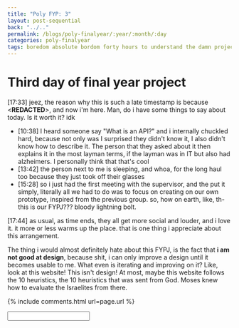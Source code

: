 ```yaml
---
title: "Poly FYP: 3"
layout: post-sequential
back: "../.."
permalink: /blogs/poly-finalyear/:year/:month/:day
categories: poly-finalyear
tags: boredom absolute bordom forty hours to understand the damn project another fourty two hueristically evaluate it
---
```

# Third day of final year project

<span class="timestamp">[17:33]</span> jeez, the reason why this is such a late timestamp is because <span class='disable-selection' ondblclick="this.innerHTML='the cloning of this repository is took ages'">&lt;<b>REDACTED</b>&gt;</span>, and now i'm here. Man, do i have some things to say about today. Is it worth it? idk
* <span class="timestamp">[10:38]</span> I heard someone say "What is an API?" and i internally chuckled hard, because not only was I surprised they didn't know it, I also didn't know how to describe it. The person that they asked about it then explains it in the most layman terms, if the layman was in IT but also had alzheimers. I personally think that that's cool
* <span class="timestamp">[13:42]</span> the person next to me is sleeping, and whoa, for the long haul too because they just took off their glasses
* <span class="timestamp">[15:28]</span> so i just had the first meeting with the supervisor, and the put it simply, literally all we had to do was to focus on creating on our own prototype, inspired from the previous group. so, how on earth, like, th- this is our FYPJ??? bloody lightning bolt.

<span class="timestamp">[17:44]</span> as usual, as time ends, they all get more social and louder, and i love it. it more or less warms up the place. that is one thing i appreciate about this arrangement. 

The thing i would almost definitely hate about this FYPJ, is the fact that **i am not good at design**, because shit, i can only improve a design until it becomes usable to me. What even is iterating and improving on it? Like, look at this website! This isn't design! At most, maybe this website follows the 10 heuristics, the 10 heuristics that was sent from God. Moses knew how to evaluate the Israelites from there.


<!--

<span class='disable-selection' ondblclick="this.innerHTML=''">&lt;<b>REDACTED</b>&gt;</span>
<span class='disable-selection' ondblclick="this.innerHTML=''">****</span>

-->
{% include comments.html url=page.url %}

<input id="password-input" type="password" class="text-secret" onkeyup="unlock()" autocomplete="off">

<span class="disable-selection" id="truth" style="display:none;">on about 11am, i had a meeting with the SEN counsellor (iirc, it stands for Special Education Needs?), and more or less, these conversations are exactly what I needed.<br><br>to summarize it, i was basically being too hard on myself for my past and the mistakes that I made. i don't know how or why i decided to put myself on such a high standard. i'm beating myself up because of the past. They had me right, and for the first time someone else actually understood. they saw that, for someone like me, having autism AND also having that awareness, life becomes hard. life becomes hard because now i see what actions i do and how it affects someone. they said its good because, well, it benefits myself and the people around me. however, because of this, i reflect a lot, but to move on and forgive myself was a whole different challenge, a pain that only God can take away, a wound that only God could heal. The counsellor is probably not Christian, so i think He will take the wheel from here.<br><br>it was the Word, that chapter, psalms 139, i have to look at it again. i put it on my ig page, goddamn it! i'm still on the journey to live like how it's supposed to be<br><br><span style="font-size:130%;">God, teach me to let go, and show me life like it's supposed to be</span></span>
